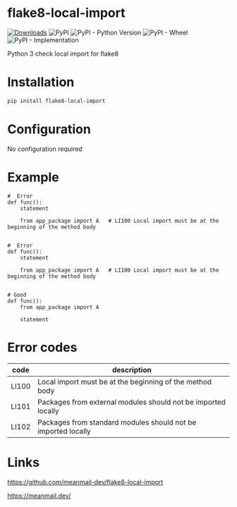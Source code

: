 # flake8-local-import
[![Downloads](https://pepy.tech/badge/flake8-local-import/month)](https://pepy.tech/project/flake8-local-import/month)
![PyPI](https://img.shields.io/pypi/v/flake8-local-import)
![PyPI - Python Version](https://img.shields.io/pypi/pyversions/flake8-local-import)
![PyPI - Wheel](https://img.shields.io/pypi/wheel/flake8-local-import)
![PyPI - Implementation](https://img.shields.io/pypi/implementation/flake8-local-import)

Python 3 check local import for flake8

# Installation

```bash
pip install flake8-local-import
```

# Configuration

No configuration required


# Example

```python3
#  Error
def func():
    statement

    from app_package import A   # LI100 Local import must be at the beginning of the method body


#  Error
def func():
    statement

    from app_package import A   # LI100 Local import must be at the beginning of the method body


# Good
def func():
    from app_package import A

    statement

```


# Error codes

|code|description|
|---|---|
|LI100|Local import must be at the beginning of the method body|
|LI101|Packages from external modules should not be imported locally|
|LI102|Packages from standard modules should not be imported locally|


# Links

https://github.com/meanmail-dev/flake8-local-import

https://meanmail.dev/
